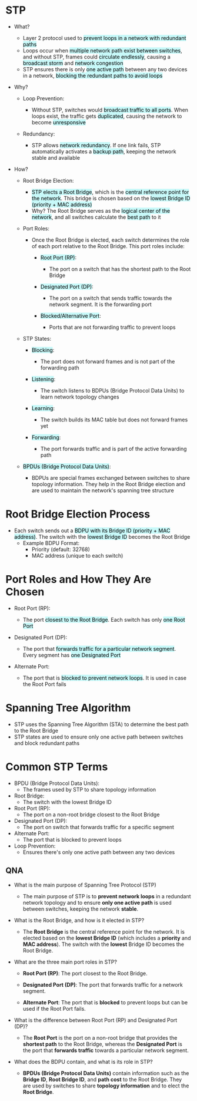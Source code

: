 # STP
- What?
	- Layer 2 protocol used to <mark style="background: #ABF7F7A6;">prevent loops in a network with redundant paths</mark>
	- Loops occur when <mark style="background: #ABF7F7A6;">multiple network path exist between switches</mark>, and without STP, frames could <mark style="background: #ABF7F7A6;">circulate endlessly</mark>, causing a <mark style="background: #ABF7F7A6;">broadcast storm</mark> and <mark style="background: #ABF7F7A6;">network congestion</mark>
	- STP ensures there is only <mark style="background: #ABF7F7A6;">one active path</mark> between any two devices in a network, <mark style="background: #ABF7F7A6;">blocking the redundant paths to avoid loops</mark>
- Why?
	- Loop Prevention:
		- Without STP, switches would <mark style="background: #ABF7F7A6;">broadcast traffic to all ports</mark>. When loops exist, the traffic gets <mark style="background: #ABF7F7A6;">duplicated</mark>, causing the network to become <mark style="background: #ABF7F7A6;">unresponsive</mark>
		
	- Redundancy:
		- STP allows <mark style="background: #ABF7F7A6;">network redundancy</mark>. If one link fails, STP automatically activates a <mark style="background: #ABF7F7A6;">backup path</mark>, keeping the network stable and available
		
- How?
	- Root Bridge Election:
		- <mark style="background: #ABF7F7A6;">STP elects a Root Bridge</mark>, which is the <mark style="background: #ABF7F7A6;">central reference point for the network</mark>. This bridge is chosen based on the <mark style="background: #ABF7F7A6;">lowest Bridge ID (priority + MAC address)</mark>
		- Why? The Root Bridge serves as the <mark style="background: #ABF7F7A6;">logical center of the network</mark>, and all switches calculate the <mark style="background: #ABF7F7A6;">best path</mark> to it
		
	- Port Roles:
		- Once the Root Bridge is elected, each switch determines the role of each port relative to the Root Bridge. This port roles include:
			- <mark style="background: #ABF7F7A6;">Root Port (RP)</mark>:
				- The port on a switch that has the shortest path to the Root Bridge
				
			- <mark style="background: #ABF7F7A6;">Designated Port (DP)</mark>:
				- The port on a switch that sends traffic towards the network segment. It is the forwarding port
				
			- <mark style="background: #ABF7F7A6;">Blocked/Alternative Port</mark>:
				- Ports that are not forwarding traffic to prevent loops
				
	- STP States:
		- <mark style="background: #ABF7F7A6;">Blocking</mark>:
			- The port does not forward frames and is not part of the forwarding path
			
		- <mark style="background: #ABF7F7A6;">Listening</mark>:
			- The switch listens to BDPUs (Bridge Protocol Data Units) to learn network topology changes
			
		- <mark style="background: #ABF7F7A6;">Learning</mark>:
			- The switch builds its MAC table but does not forward frames yet
			
		- <mark style="background: #ABF7F7A6;">Forwarding</mark>:
			- The port forwards traffic and is part of the active forwarding path
			
	- <mark style="background: #ABF7F7A6;">BPDUs (Bridge Protocol Data Units)</mark>:
		- BDPUs are special frames exchanged between switches to share topology information. They help in the Root Bridge election and are used to maintain the network's spanning tree structure

# Root Bridge Election Process
- Each switch sends out a <mark style="background: #ABF7F7A6;">BDPU with its Bridge ID (priority + MAC address)</mark>. The switch with the <mark style="background: #ABF7F7A6;">lowest Bridge ID</mark> becomes the Root Bridge
	- Example BDPU Format:
		- Priority (default: 32768)
		- MAC address (unique to each switch)

# Port Roles and How They Are Chosen
- Root Port (RP):
	- The port <mark style="background: #ABF7F7A6;">closest to the Root Bridge</mark>. Each switch has only <mark style="background: #ABF7F7A6;">one Root Port</mark>
	
- Designated Port (DP):
	- The port that <mark style="background: #ABF7F7A6;">forwards traffic for a particular network segment</mark>. Every segment has <mark style="background: #ABF7F7A6;">one Designated Port</mark>
	
- Alternate Port:
	- The port that is <mark style="background: #ABF7F7A6;">blocked to prevent network loops</mark>. It is used in case the Root Port fails

# Spanning Tree Algorithm
- STP uses the Spanning Tree Algorithm (STA) to determine the best path to the Root Bridge
- STP states are used to ensure only one active path between switches and block redundant paths

# Common STP Terms
- BPDU (Bridge Protocol Data Units):
	- The frames used by STP to share topology information
- Root Bridge:
	- The switch with the lowest Bridge ID
- Root Port (RP):
	- The port on a non-root bridge closest to the Root Bridge
- Designated Port (DP):
	- The port on switch that forwards traffic for a specific segment
- Alternate Port:
	- The port that is blocked to prevent loops
- Loop Prevention:
	- Ensures there's only one active path between any two devices

## QNA
- What is the main purpose of Spanning Tree Protocol (STP)
	- The main purpose of STP is to **prevent network loops** in a redundant network topology and to ensure **only one active path** is used between switches, keeping the network **stable**.
	
- What is the Root Bridge, and how is it elected in STP?
	- The **Root Bridge** is the central reference point for the network. It is elected based on the **lowest Bridge ID** (which includes a **priority** and **MAC address**). The switch with the **lowest** Bridge ID becomes the Root Bridge.
	
- What are the three main port roles in STP?
	- **Root Port (RP)**: The port closest to the Root Bridge.
    
	- **Designated Port (DP)**: The port that forwards traffic for a network segment.
    
	- **Alternate Port**: The port that is **blocked** to prevent loops but can be used if the Root Port fails.
	
- What is the difference between Root Port (RP) and Designated Port (DP)?
	- The **Root Port** is the port on a non-root bridge that provides the **shortest path** to the Root Bridge, whereas the **Designated Port** is the port that **forwards traffic** towards a particular network segment.
	
- What does the BDPU contain, and what is its role in STP?
	-  **BPDUs (Bridge Protocol Data Units)** contain information such as the **Bridge ID**, **Root Bridge ID**, and **path cost** to the Root Bridge. They are used by switches to share **topology information** and to elect the **Root Bridge**.